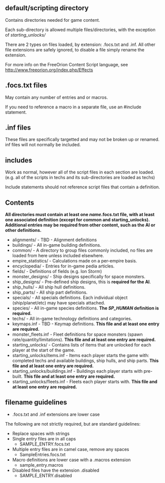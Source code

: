 ## default/scripting directory

Contains directories needed for game content.

Each sub-directory is allowed multiple files/directories,
with the exception of *starting_unlocks/*

There are 2 types on files loaded, by extension: .focs.txt and .inf.
All other file extensions are safely ignored, to disable a file simply rename
the extension.

For more info on the FreeOrion Content Script language,
see http://www.freeorion.org/index.php/Effects

## .focs.txt files

May contain any number of entries and or macros.

If you need to reference a macro in a separate file, use an #include statement.

## .inf files

These files are specifically targetted and may not be broken up or renamed.
inf files will not normally be included.

## includes

Work as normal, however all of the script files in each section are loaded.
(e.g. all of the scripts in techs and its sub-directories are loaded as techs)

Include statements should not reference script files that contain a definition.

## Contents

**All directories must contain at least one *name*.focs.txt file, with at least
one associated definition (except for common and starting_unlocks).
Additional entries may be required from other content, such as the AI or other
definitions.**

* alignments/  -  TBD - Alignment definitions
* buildings/  -  All in-game building definitions.
* common/  -  A directory to group files commonly included, no files are
loaded from here unless included elsewhere.
* empire_statistics/  -  Calculations made on a per-empire basis.
* encyclopedia/  -  Entries for in-game pedia articles.
* fields/  -  Definitions of fields (e.g. Ion Storm)
* monster_designs/  -  Ship designs specifically for space monsters.
* ship_designs/  -  Pre-defined ship designs, this is **required for the AI**.
* ship_hulls/  -  All ship hull definitions.
* ship_parts/  -  All ship part definitions.
* specials/  -  All specials definitions.  Each individual object
(ship/planet/etc) may have specials attached.
* species/  -  All in-game species definitions.  **The *SP_HUMAN* definition
is required.**
* techs/  -  All in-game technology definitions and categories.
* keymaps.inf  -  TBD - Keymap definitions.  **This file and at least one entry
are required.**
* monster_fleets.inf  -  Fleet definitions for space monsters
(spawn rate/quantity/limitations).  **This file and at least one entry are
required.**
* starting_unlocks/  -  Contains lists of items that are unlocked for each
player at the start of the game.
* starting_unlocks/items.inf  -  Items each player starts the game with:
completed techs and available buildings, ship hulls, and ship parts.  **This
file and at least one entry are required.**
* starting_unlocks/buildings.inf  -  Buildings each player starts with
pre-built.  **This file and at least one entry are required.**
* starting_unlocks/fleets.inf  -  Fleets each player starts with.  **This file
and at least one entry are required.**


## filename guidelines

* .focs.txt and .inf extensions are lower case

The following are not strictly required, but are standard guidelines:

* Replace spaces with strings
* Single entry files are in all caps
    * SAMPLE_ENTRY.focs.txt
* Multiple entry files are in camel case, remove any spaces
    * SampleEntries.focs.txt
* Macro definitions are lower case with a .macros extension
    * sample_entry.macros
* Disabled files have the extension .disabled
    * SAMPLE_ENTRY.disabled

